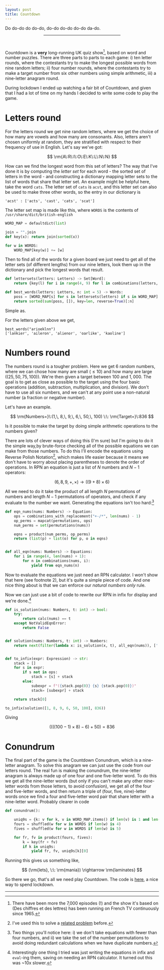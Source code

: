 ```yaml
---
layout: post
title: Countdown
---
```


Do do-do do do-do, do-do do-do do-do da-do.

<center><hr style="width:50%"></center>
<br>

Countdown is a **very** long-running UK quiz show[^1], based on word and number puzzles. There are three parts to parts to each game: i) ten letter rounds, where the contestants try to make the longest possible words from nine random letters; ii) four number rounds, where the contestants try to make a target number from six other numbers using simple arithmetic, iii) a nine-letter anagram round.

During lockdown I ended up watching a fair bit of Countdown, and given that I had a lot of time on my hands I decided to write some code to play the game.


# Letters round

For the letters round we get nine random letters, where we get the choice of how many are vowels and how many are consonants. Also, letters aren't chosen uniformly at random, they are stratified with respect to their frequency of use in English. Let's say we've got:

$$
\rm{A\:R\:I\:O\:E\:K\:L\:N\:N}
$$

How can we find the longest word from this set of letters? The way that I've done it is by computing the _letter set_ for each word - the sorted set of letters in the word - and constructing a dictionary mapping letter sets to the list of words that share that letter set. An example might be helpful here, take the word `cats`. The letter set of `cats` is `acst`, and this letter set can also be used to make three other words, so the entry in our dictionary is

```
'acst' : ['acts', 'cast', 'cats', 'scat']
```

The letter set map is made like this, where `WORDS` is the contents of `/usr/share/dict/british-english`

```python
WORD_MAP = defaultdict(list)

join = "".join
def key(x): return join(sorted(x))

for w in WORDS:
    WORD_MAP[key(w)] += [w]
```

Then to find all of the words for a given board we just need to get all of the letter sets (of different lengths) from our nine letters, look them up in the dictionary and pick the longest words that result.

```python
def lettersets(letters: Letters) -> Set[Word]:
    return {key(l) for i in range(4, 9) for l in combinations(letters, i)}

def best_words(letters: Letters, n: int = 5) -> Words:
    poss = [WORD_MAP[s] for s in lettersets(letters) if s in WORD_MAP]
    return sorted(sum(poss, []), key=len, reverse=True)[:n]
```

Simple as.

For the letters given above we get,

```
best_words("arioeklnn")
['lankier', 'aileron', 'alienor', 'oarlike', 'kaoline']
```

# Numbers round

The numbers round is a tougher problem. Here we get 6 random numbers, where we can chose how many are small ($\le 10$) and how many are large ($(25, 50, 75, 100)$). We're then given a target between $100$ and $1,000$. The goal is to get as close as possible to the target using the four basic operations (addition, subtraction, multiplication, and division). We don't have to use all six numbers, and we can't at any point use a non-natural number (a fraction or negative number).

Let's have an example. 

$$
\rm{Numbers=}\:(1,\, 8,\, 9,\, 6,\, 50,\, 100) \:\: \rm{Target=}\:836
$$

Is it possible to make the target by doing simple arithmetic operations to the numbers given?

There are lots of clever ways of doing this (I'm sure) but I'm going to do it the simple way,by brute-force checking all of the possible equations we can make from those numbers. To do this I'll encode the equations using Reverse Polish Notation[^2], which makes life easier because it means we don't have to worry about placing parentheses to denote the order of operations. In RPN an equation is just a list of $N$ numbers and $N - 1$ operators:

$$
(6, 8, 9, +, \times) \rightarrow ((9 + 8) \times 6)
$$

All we need to do it take the product of all length $N$ permutations of numbers and length $N-1$ permutations of operators, and check if any evaluate to the number we want. Generating the equations isn't too hard:[^3]


```python
def eqn_nums(nums: Numbers) -> Equation:
    ops = combinations_with_replacement("+-/*", len(nums) - 1)
    op_perms = mapcat(permutations, ops)
    num_perms = set(permutations(nums))

    eqns = product(num_perms, op_perms)
    return (list(p) + list(o) for p, o in eqns)


def all_eqn(nums: Numbers) -> Equations:
    for i in range(4, len(nums) + 1):
        for n in combinations(nums, i):
            yield from eqn_nums(n)

```

Now to evaluate the equations we just need an RPN calculator. I won't show that here (see footnote 2), but it's quite a simple piece of code. And one nice thing about is that we can enforce our _natural numbers only_ rule.

Now we can just use a bit of code to rewrite our RPN in infix for display and we're done.[^4] 

```python
def is_solution(nums: Numbers, t: int) -> bool:
    try:
        return calc(nums) == t
    except NotValidEqnError:
        return False


def solution(nums: Numbers, t: int) -> Numbers:
    return next(filter(lambda x: is_solution(x, t), all_eqn(nums)), [''])


def to_infix(expr: Expression) -> str:
    stack = []
    for s in expr:
        if s not in ops:
            stack = [s] + stack
        else:
            subexpr = f"({stack.pop(0)} {s} {stack.pop(0)})"
            stack= [subexpr] + stack

    return stack[0]

to_infix(solution([1, 8, 9, 6, 50, 100], 836))
```

Giving

$$
((((100 - 1) \times 8) - 6) + 50) = 836
$$


# Conundrum

The final part of the game is the Countdown Conundrum, which is a nine-letter anagram. To solve this anagram we can just use the code from our letters round. The real fun is making the conundrum, the nine-letter anagram is always made up of one four and one five-letter word. To do this we get all the nine-letter words (but only if you can't make any other nine-letter words from those letters, to avoid confusion), we get all of the four and five-letter words, and then return a triple of (four, five, nine)-letter words once we find a four and five-letter word pair that share letter with a nine-letter word. Probably clearer in code

```python
def conundrum():

    uniq9s = {k: v for k, v in WORD_MAP.items() if len(v) is 1 and len(k) is 9}
    fours = shuffled(w for w in WORDS if len(w) is 4)
    fives = shuffled(w for w in WORDS if len(w) is 5)

    for fr, fv in product(fours, fives):
        k = key(fr + fv)
        if k in uniq9s:
            yield fr, fv, uniq9s[k][0]
```

Running this gives us something like,

$$
(\rm{lets}, \:\: \rm{mania}) \rightarrow \rm{laminates}
$$

So there we go, that's all we need play Countdown. The code is [here](https://github.com/neal-o-r/countdown), a nice way to spend lockdown.

---

[^1]: There have been more the 7,000 episodes (!) and the show it's based on (Des chiffres et des lettres) has been running on French TV continuously since 1965.

[^2]: I've used this to solve a [related problem](https://n-o-r.xyz/2019/02/20/licence-plates.html) before.

[^3]: Two things you'll notice here: i) we don't take equations with fewer than four numbers, and ii) we take the set of the number permutations to avoid doing redundant calculations when we have duplicate numbers.

[^4]: Interestingly one thing I tried was just writing the equations in infix and `eval`-ing them, saving on needing an RPN calculator. It turned out this was ~10x slower.
